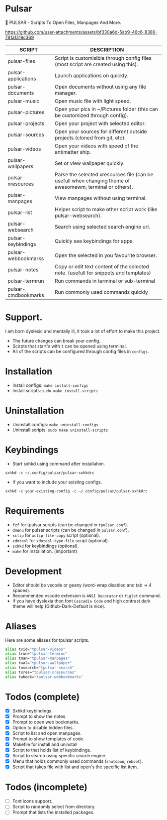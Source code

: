 # Pulsar
🚀 PULSAR - Scripts To Open Files, Manpages And More.



https://github.com/user-attachments/assets/bf330a6d-5ab9-46c6-8389-781a1319c369



| SCRIPT              | DESCRIPTION                   |
| ------------------- | ----------------------------- |
| pulsar-files        | Script is customisible through config files (most script are created using this). |
| pulsar-applications | Launch applications on quickly. |
| pulsar-documents    | Open documents without using any file manager. |
| pulsar-music        | Open music file with light speed. |
| pulsar-pictures     | Open your pics in ~/Pictures folder (this can be customized through config). |
| pulsar-projects     | Open your project with selected editor. |
| pulsar-sources      | Open your sources for different outside projects (cloned from git, etc). |
| pulsar-videos       | Open your videos with speed of the antimatter ship. |
| pulsar-wallpapers   | Set or view wallpaper quickly. |
| pulsar-xresources   | Parse the selected xresources file (can be usefull when changing theme of awesomewm, terminal or others). |
| pulsar-manpages     | View manpages without using terminal. |
| pulsar-list         | Helper script to make other script work (like pulsar-websearch). |
| pulsar-websearch    | Search using selected search engine url. |
| pulsar-keybindings  | Quickly see keybindings for apps. |
| pulsar-webbookmarks | Open the selected in you favourite browser. |
| pulsar-notes        | Copy or edit text content of the selected note. (usefull for snippets and templates) |
| pulsar-termrun      | Run commands in terminal or sub-terminal |
| pulsar-cmdbookmarks | Run commonly used commands quickly |

# Support.

I am born dyslexic and mentally ill, it took a lot of effort to make this project.

- The future changes can break your config.
- Scirpts that start's with `t` can be opened using terminal.
- All of the scripts can be configured through config files in `configs`.

# Installation

- Install configs: `make install-configs`
- Install scripts: `sudo make install-scripts`

# Uninstallation

- Uninstall configs: `make uninstall-configs`
- Uninstall scripts: `sudo make uninstall-scripts`

# Keybindings

- Start sxhkd using command after installation.

`sxhkd -c ~/.config/pulsar/pulsar-sxhkdrc`

- If you want to include your existing configs.

`sxhkd -c your-existing-config -c ~/.config/pulsar/pulsar-sxhkdrc`

# Requirements

- `fzf` for tpulsar scripts (can be changed in `tpulsar.conf`).
- `dmenu` for pulsar scripts (can be changed in `pulsar.conf`).
- `xclip` for `xclip-file-copy` script (optional).
- `xdotool` for `xdotool-type-file` script (optional).
- `sxhkd` for keybindings (optional).
- `make` for installation. (important)

# Development

- Editor should be vscode or geany (word-wrap disabled and tab -> 4 spaces).
- Recommended vscode extension is `ANSI Decorator` or `figlet` command.
- If you have dyslexia then font `Cascadia Code` and high contrast dark theme will help (Github-Dark-Default is nice).

# Aliases

Here are some aliases for tpulsar scripts.

```bash
alias tvid="tpulsar-videos"
alias trun="tpulsar-termrun"
alias tman="tpulsar-manpages"
alias twal="tpulsar-wallpaper"
alias twsearch="tpulsar-search"
alias txres="tpulsar-xresources"
alias twbook="tpulsar-webbookmarks"
```

# Todos (complete)

- [X] Sxhkd keybindings.
- [X] Prompt to show the notes.
- [X] Prompt to open web bookmarks.
- [X] Option to disable hidden files.
- [X] Script to list and open manpages.
- [X] Prompt to show templates of code.
- [X] Makefile for install and uninstall
- [X] Script to that holds list of keybindings.
- [X] Script to search using specific search engine.
- [X] Menu that holds commonly used commands (`shutdown`, `reboot`).
- [X] Script that takes file with list and open's the specific list item.

# Todos (incomplete)

- [ ] Font icons support.
- [ ] Script to randomly select from directory.
- [ ] Prompt that lists the installed packages.
